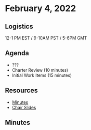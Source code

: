 # February 4, 2022

## Logistics

12-1 PM EST / 9-10AM PST / 5-6PM GMT

## Agenda

* ???
* Charter Review (10 minutes)
* Initial Work Items (15 minutes)

## Resources

* [Minutes](https://docs.google.com/document/d/1pfzQ4lzgWELLCDI5dddj2OgWlY5BkAvesBN4d6WyCg4/edit?usp=sharing)
* [Chair Slides]()

## Minutes